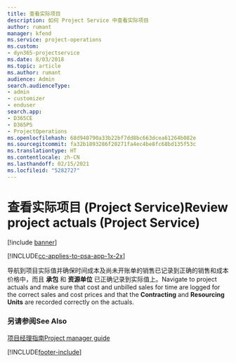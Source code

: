 ```yaml
---
title: 查看实际项目
description: 如何 Project Service 中查看实际项目
author: rumant
manager: kfend
ms.service: project-operations
ms.custom:
- dyn365-projectservice
ms.date: 8/03/2018
ms.topic: article
ms.author: rumant
audience: Admin
search.audienceType:
- admin
- customizer
- enduser
search.app:
- D365CE
- D365PS
- ProjectOperations
ms.openlocfilehash: 68d940790a33b22bf7dd8bc663dcea61264b082e
ms.sourcegitcommit: fa32b1893286f20271fa4ec4be8fc68bd135f53c
ms.translationtype: HT
ms.contentlocale: zh-CN
ms.lasthandoff: 02/15/2021
ms.locfileid: "5282727"
---
```

# <a name="review-project-actuals-project-service"></a><span data-ttu-id="cc3c7-103">查看实际项目 (Project Service)</span><span class="sxs-lookup"><span data-stu-id="cc3c7-103">Review project actuals (Project Service)</span></span>

[!include [banner](../includes/psa-now-project-operations.md)]

[!INCLUDE[cc-applies-to-psa-app-1x-2x](../includes/cc-applies-to-psa-app-1x-2x.md)]

<span data-ttu-id="cc3c7-104">导航到项目实际值并确保时间成本及尚未开账单的销售已记录到正确的销售和成本价格中，而且 **承包** 和 **资源单位** 已正确记录到实际值上。</span><span class="sxs-lookup"><span data-stu-id="cc3c7-104">Navigate to project actuals and make sure that cost and unbilled sales for time are logged for the correct sales and cost prices and that the **Contracting** and **Resourcing Units** are recorded correctly on the actuals.</span></span>  
  
### <a name="see-also"></a><span data-ttu-id="cc3c7-105">另请参阅</span><span class="sxs-lookup"><span data-stu-id="cc3c7-105">See Also</span></span>  
 [<span data-ttu-id="cc3c7-106">项目经理指南</span><span class="sxs-lookup"><span data-stu-id="cc3c7-106">Project manager guide</span></span>](../psa/project-manager-guide.md)


[!INCLUDE[footer-include](../includes/footer-banner.md)]